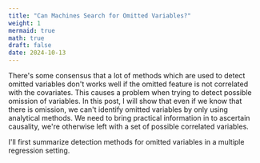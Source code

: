 ```yaml
---
title: "Can Machines Search for Omitted Variables?"
weight: 1
mermaid: true
math: true
draft: false
date: 2024-10-13
---
```


<!-- markdownlint-disable MD025 MD013 -->

There's some consensus that a lot of methods which are used to detect omitted variables don't works well if the omitted feature is not correlated with the covariates. This causes a problem when trying to detect possible omission of variables. In this post, I will show that even if we know that there is omission, we can't identify omitted variables by only using analytical methods. We need to bring practical information in to ascertain causality, we're otherwise left with a set of possible correlated variables.

I'll first summarize detection methods for omitted variables in a multiple regression setting.
